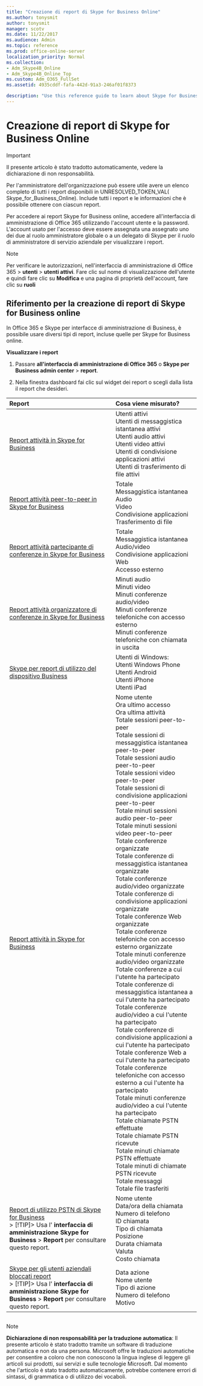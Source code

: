 ```yaml
---
title: "Creazione di report di Skype for Business Online"
ms.author: tonysmit
author: tonysmit
manager: scotv
ms.date: 11/22/2017
ms.audience: Admin
ms.topic: reference
ms.prod: office-online-server
localization_priority: Normal
ms.collection:
- Adm_Skype4B_Online
- Adm_Skype4B_Online_Top
ms.custom: Adm_O365_FullSet
ms.assetid: 4935cddf-fafa-442d-91a3-246af01f8373

description: "Use this reference guide to learn about Skype for Business Online reporting and what info is available. "
---
```


# Creazione di report di Skype for Business Online

> [!IMPORTANT]
> Il presente articolo è stato tradotto automaticamente, vedere la dichiarazione di non responsabilità.  
  
Per l'amministratore dell'organizzazione può essere utile avere un elenco completo di tutti i report disponibili in UNRESOLVED_TOKEN_VAL( Skype_for_Business_Online). Include tutti i report e le informazioni che è possibile ottenere con ciascun report.
  
Per accedere ai report Skype for Business online, accedere all'interfaccia di amministrazione di Office 365 utilizzando l'account utente e la password. L'account usato per l'accesso deve essere assegnata una assegnato uno dei due al ruolo amministratore globale o a un delegato di Skype per il ruolo di amministratore di servizio aziendale per visualizzare i report.
  
> [!NOTE]
> Per verificare le autorizzazioni, nell'interfaccia di amministrazione di Office 365 > **utenti** > **utenti attivi**. Fare clic sul nome di visualizzazione dell'utente e quindi fare clic su **Modifica** e una pagina di proprietà dell'account, fare clic su **ruoli**
  
## Riferimento per la creazione di report di Skype for Business online

In Office 365 e Skype per interfacce di amministrazione di Business, è possibile usare diversi tipi di report, incluse quelle per Skype for Business online.
  
 **Visualizzare i report**
  
1. Passare **all'interfaccia di amministrazione di Office 365** o **Skype per Business admin center** > **report**.
    
2. Nella finestra dashboard fai clic sul widget dei report o scegli dalla lista il report che desideri.
    
|**Report**|**Cosa viene misurato?**|
|:-----|:-----|
|[Report attività in Skype for Business](skype-for-business-activity-report.md) <br/> | Utenti attivi <br/>  Utenti di messaggistica istantanea attivi <br/>  Utenti audio attivi <br/>  Utenti video attivi <br/>  Utenti di condivisione applicazioni attivi <br/>  Utenti di trasferimento di file attivi <br/> |
|[Report attività peer-to-peer in Skype for Business](skype-for-business-peer-to-peer-activity-report.md) <br/> | Totale <br/>  Messaggistica istantanea <br/>  Audio <br/>  Video <br/>  Condivisione applicazioni <br/>  Trasferimento di file <br/> |
|[Report attività partecipante di conferenze in Skype for Business](skype-for-business-conference-participant-activity-report.md) <br/> | Totale <br/>  Messaggistica istantanea <br/>  Audio/video <br/>  Condivisione applicazioni <br/>  Web <br/>  Accesso esterno <br/> |
|[Report attività organizzatore di conferenze in Skype for Business](skype-for-business-conference-organizer-activity-report.md) <br/> | Minuti audio <br/>  Minuti video <br/>  Minuti conferenze audio/video <br/>  Minuti conferenze telefoniche con accesso esterno <br/>  Minuti conferenze telefoniche con chiamata in uscita <br/> |
|[Skype per report di utilizzo del dispositivo Business](skype-for-business-device-usage-report.md) <br/> | Utenti di Windows: <br/>  Utenti Windows Phone <br/>  Utenti Android <br/>  Utenti iPhone <br/>  Utenti iPad <br/> |
|[Report attività in Skype for Business](skype-for-business-activity-report.md) <br/> | Nome utente <br/>  Ora ultimo accesso <br/>  Ora ultima attività <br/>  Totale sessioni peer-to-peer <br/>  Totale sessioni di messaggistica istantanea peer-to-peer <br/>  Totale sessioni audio peer-to-peer <br/>  Totale sessioni video peer-to-peer <br/>  Totale sessioni di condivisione applicazioni peer-to-peer <br/>  Totale minuti sessioni audio peer-to-peer <br/>  Totale minuti sessioni video peer-to-peer <br/>  Totale conferenze organizzate <br/>  Totale conferenze di messaggistica istantanea organizzate <br/>  Totale conferenze audio/video organizzate <br/>  Totale conferenze di condivisione applicazioni organizzate <br/>  Totale conferenze Web organizzate <br/>  Totale conferenze telefoniche con accesso esterno organizzate <br/>  Totale minuti conferenze audio/video organizzate <br/>  Totale conferenze a cui l'utente ha partecipato <br/>  Totale conferenze di messaggistica istantanea a cui l'utente ha partecipato <br/>  Totale conferenze audio/video a cui l'utente ha partecipato <br/>  Totale conferenze di condivisione applicazioni a cui l'utente ha partecipato <br/>  Totale conferenze Web a cui l'utente ha partecipato <br/>  Totale conferenze telefoniche con accesso esterno a cui l'utente ha partecipato <br/>  Totale minuti conferenze audio/video a cui l'utente ha partecipato <br/>  Totale chiamate PSTN effettuate <br/>  Totale chiamate PSTN ricevute <br/>  Totale minuti chiamate PSTN effettuate <br/>  Totale minuti di chiamate PSTN ricevute <br/>  Totale messaggi <br/>  Totale file trasferiti <br/> |
|[Report di utilizzo PSTN di Skype for Business](skype-for-business-pstn-usage-report.md) <br/> > [!TIP]> Usa l' **interfaccia di amministrazione Skype for Business** > **Report** per consultare questo report.          | Nome utente <br/>  Data/ora della chiamata <br/>  Numero di telefono <br/>  ID chiamata <br/>  Tipo di chiamata <br/>  Posizione <br/>  Durata chiamata <br/>  Valuta <br/>  Costo chiamata <br/> |
|[Skype per gli utenti aziendali bloccati report](skype-for-business-users-blocked-report.md) <br/> > [!TIP]> Usa l' **interfaccia di amministrazione Skype for Business** > **Report** per consultare questo report.          | Data azione <br/>  Nome utente <br/>  Tipo di azione <br/>  Numero di telefono <br/>  Motivo <br/> |
   
## 
<a name="MT_Footer"> </a>

> [!NOTE]
> **Dichiarazione di non responsabilità per la traduzione automatica**: Il presente articolo è stato tradotto tramite un software di traduzione automatica e non da una persona. Microsoft offre le traduzioni automatiche per consentire a coloro che non conoscono la lingua inglese di leggere gli articoli sui prodotti, sui servizi e sulle tecnologie Microsoft. Dal momento che l'articolo è stato tradotto automaticamente, potrebbe contenere errori di sintassi, di grammatica o di utilizzo dei vocaboli. 
  

